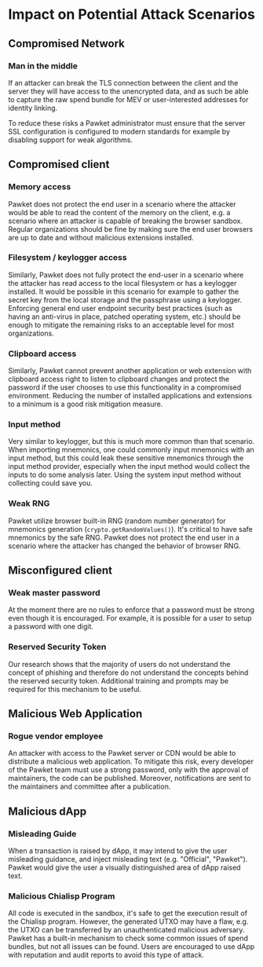 # Impact on Potential Attack Scenarios

## Compromised Network

### Man in the middle

If an attacker can break the TLS connection between the client and the server they will have access to the unencrypted data, and as such be able to capture the raw spend bundle for MEV or user-interested addresses for identity linking.

To reduce these risks a Pawket administrator must ensure that the server SSL configuration is configured to modern standards for example by disabling support for weak algorithms.


## Compromised client

### Memory access

Pawket does not protect the end user in a scenario where the attacker would be able to read the content of the memory on the client, e.g. a scenario where an attacker is capable of breaking the browser sandbox. Regular organizations should be fine by making sure the end user browsers are up to date and without malicious extensions installed.

### Filesystem / keylogger access

Similarly, Pawket does not fully protect the end-user in a scenario where the attacker has read access to the local filesystem or has a keylogger installed. It would be possible in this scenario for example to gather the secret key from the local storage and the passphrase using a keylogger. Enforcing general end user endpoint security best practices (such as having an anti-virus in place, patched operating system, etc.) should be enough to mitigate the remaining risks to an acceptable level for most organizations.

### Clipboard access

Similarly, Pawket cannot prevent another application or web extension with clipboard access right to listen to clipboard changes and protect the password if the user chooses to use this functionality in a compromised environment. Reducing the number of installed applications and extensions to a minimum is a good risk mitigation measure.

### Input method

Very similar to keylogger, but this is much more common than that scenario. When importing mnemonics, one could commonly input mnemonics with an input method, but this could leak these sensitive mnemonics through the input method provider, especially when the input method would collect the inputs to do some analysis later. Using the system input method without collecting could save you.

### Weak RNG

Pawket utilize browser built-in RNG (random number generator) for mnemonics generation (`crypto.getRandomValues()`). It's critical to have safe mnemonics by the safe RNG. Pawket does not protect the end user in a scenario where the attacker has changed the behavior of browser RNG.

## Misconfigured client

### Weak master password

At the moment there are no rules to enforce that a password must be strong even though it is encouraged. For example, it is possible for a user to setup a password with one digit.

### Reserved Security Token

Our research shows that the majority of users do not understand the concept of phishing and therefore do not understand the concepts behind the reserved security token. Additional training and prompts may be required for this mechanism to be useful.

## Malicious Web Application

### Rogue vendor employee

An attacker with access to the Pawket server or CDN would be able to distribute a malicious web application. To mitigate this risk, every developer of the Pawket team must use a strong password, only with the approval of maintainers, the code can be published. Moreover, notifications are sent to the maintainers and committee after a publication.

## Malicious dApp

### Misleading Guide

When a transaction is raised by dApp, it may intend to give the user misleading guidance, and inject misleading text (e.g. "Official", "Pawket"). Pawket would give the user a visually distinguished area of dApp raised text.

### Malicious Chialisp Program

All code is executed in the sandbox, it's safe to get the execution result of the Chialisp program. However, the generated UTXO may have a flaw, e.g. the UTXO can be transferred by an unauthenticated malicious adversary. Pawket has a built-in mechanism to check some common issues of spend bundles, but not all issues can be found. Users are encouraged to use dApp with reputation and audit reports to avoid this type of attack.